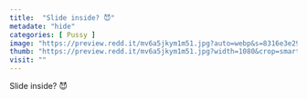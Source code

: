 ```yaml
---
title:  "Slide inside? 😈"
metadate: "hide"
categories: [ Pussy ]
image: "https://preview.redd.it/mv6a5jkym1m51.jpg?auto=webp&s=8316e3e294221669fdadc20c5913de74d2eacf8e"
thumb: "https://preview.redd.it/mv6a5jkym1m51.jpg?width=1080&crop=smart&auto=webp&s=616b10c8dc8b0a338e53ff8cce6c027e1df32f49"
visit: ""
---
```

Slide inside? 😈
